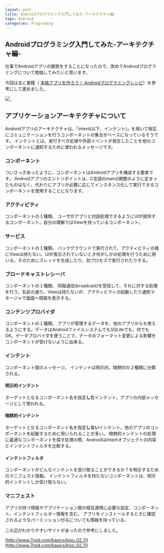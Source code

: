 ```yaml
---
layout: post
title: Androidプログラミング入門してみた-アーキテクチャ編-
tags: Android
categories: Programing
---
```

Androidプログラミング入門してみた-アーキテクチャ編-
-----------------
仕事でAndroidアプリの開発をすることになったので、改めてAndroidプログラミングについて勉強してみたいと思います。

今回は主に書籍（ [本格アプリを作ろう！ Androidプログラミングレシピ](http://www.amazon.co.jp/gp/product/4844331272/ref=as_li_ss_il?ie=UTF8&tag=modalsoul-22&linkCode=as2&camp=247&creative=7399&creativeASIN=4844331272)）を参考にして進めました。

<a href="http://www.amazon.co.jp/gp/product/4844331272/ref=as_li_ss_il?ie=UTF8&tag=modalsoul-22&linkCode=as2&camp=247&creative=7399&creativeASIN=4844331272">
<img border="0" src="http://ws.assoc-amazon.jp/widgets/q?_encoding=UTF8&Format=_SL160_&ASIN=4844331272&MarketPlace=JP&ID=AsinImage&WS=1&tag=modalsoul-22&ServiceVersion=20070822" >
</a>
<img src="http://www.assoc-amazon.jp/e/ir?t=modalsoul-22&l=as2&o=9&a=4844331272" width="1" height="1" border="0" alt="" style="border:none !important; margin:0px !important;" />

## アプリケーションアーキテクチャについて
Androidアプリのアーキテクチャは、「intent(以下、インテント)」を用いて相互にコミュニケーションを行うコンポーネントの集合がベースになっているそうです。
インテントとは、実行すべき処理や外部イベントが発生したことを他のコンポーネントに通知するために使われるメッセージです。

### コンポーネント
ついさっきあったように、コンポーネントはAndroidアプリを構成する要素です。
Androidアプリのエントリポイントは、C言語のmain()関数のように定まったものはなく、代わりにアプリが必要に応じてインスタンス化して実行できるコンポーネントを使用することになります。


### アクティビティ
コンポーネントの１種類。
ユーザがアプリと対話処理できるようにUIが提供するコンポーネント。自分の理解ではViewを持っているコンポーネント。


### サービス
コンポーネントの１種類。
バックグラウンドで実行されて、アクティビティの様にViewは持たない。UIが表示されていないとき何がしかの処理を行うために用いる。そのためにスレッドを生成したり、別プロセスで実行されたりする。


### ブロードキャストレシーバ
コンポーネントの１種類。
同報通信(broadcast)を受信して、それに対する処理を行う。名前の通り。Viewは持たないが、アクティビティの起動したり通知マネージャで画面へ情報を表示する。


### コンテンツプロバイダ
コンポーネントの１種類。
アプリが管理するデータを、他のアプリからも使えるようにする。データはAndroidファイルシステムでもSQLiteでも、何でもOK。データプロバイダを使うことで、データのフォーマット変更による影響をコンポーネントが受けないように出来る。


### インテント
コンポーネント間のメッセージ。
インテントは明示的、暗黙的の２種類に分類される。


#### 明示的インテント
ターゲットとなるコンポーネント名を指定<strong>した</strong>インテント。アプリの内部メッセージとして使われる。


#### 暗黙的インテント
ターゲットとなるコンポーネント名を指定<strong>しない</strong>インテント。他のアプリのコンポーネントを起動するために用いられることが多い。
暗黙的インテントの処理に最適なコンポーネントを探す処理の際、AndroidはIntentオブジェクトの内容とインテントフィルタを比較する。


#### インテントフィルタ
コンポーネントがどんなインテントを受け取ることができるか？を明示するためのマニフェスト情報。
インテントフィルタを持たないコンポーネントは、明示的インテントしか受け取らない。


### マニフェスト
アプリの持つ情報やアプリケーション間の相互連携に必要な設定、コンポーネント、インテントフィルター情報を含む。
アプリをインストールするときに確認されるようなパーミッション付与についても情報を持っている。

この辺がわかりやすいサイトがあったので参考にしました。

[http://www.7roid.com/basics/kiso_02_11](http://www.7roid.com/basics/kiso_02_11)




